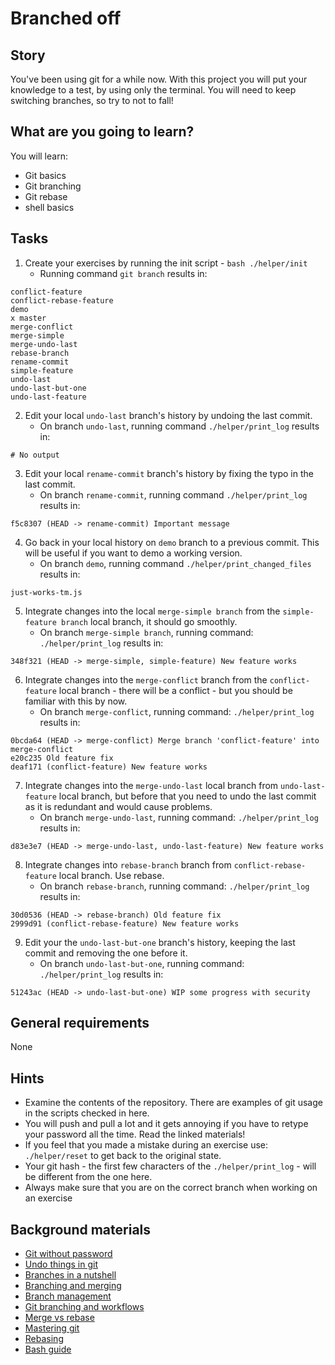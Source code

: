 # Branched off

## Story

You've been using git for a while now. With this project you will put your knowledge to a test, by using only the terminal. You will need to keep switching branches, so try to not to fall!

## What are you going to learn?

You will learn:

- Git basics
- Git branching
- Git rebase
- shell basics

## Tasks

1. Create your exercises by running the init script - `bash ./helper/init`
    - Running command `git branch` results in:
```
conflict-feature
conflict-rebase-feature
demo
x master
merge-conflict
merge-simple
merge-undo-last
rebase-branch
rename-commit
simple-feature
undo-last
undo-last-but-one
undo-last-feature
```

2. Edit your local `undo-last` branch's history by undoing the last commit.
    - On branch `undo-last`, running command `./helper/print_log` results in:
```
# No output
```

3. Edit your local `rename-commit` branch's history by fixing the typo in the last commit.
    - On branch `rename-commit`, running command `./helper/print_log` results in:
```
f5c8307 (HEAD -> rename-commit) Important message
```

4. Go back in your local history on `demo` branch to a previous commit. This will be useful if you want to demo a working version.
    - On branch `demo`, running command `./helper/print_changed_files` results in:
```
just-works-tm.js
```

5. Integrate changes into the local `merge-simple branch` from the `simple-feature branch` local branch, it should go smoothly.
    - On branch `merge-simple branch`, running command: `./helper/print_log` results in:
```
348f321 (HEAD -> merge-simple, simple-feature) New feature works
```

6. Integrate changes into the `merge-conflict` branch from the `conflict-feature` local branch - there will be a conflict - but you should be familiar with this by now.
    - On branch `merge-conflict`, running command: `./helper/print_log` results in:
```
0bcda64 (HEAD -> merge-conflict) Merge branch 'conflict-feature' into merge-conflict
e20c235 Old feature fix
deaf171 (conflict-feature) New feature works
```

7. Integrate changes into the `merge-undo-last` local branch from `undo-last-feature` local branch, but before that you need to undo the last commit as it is redundant and would cause problems.
    - On branch `merge-undo-last`, running command: `./helper/print_log` results in:
```
d83e3e7 (HEAD -> merge-undo-last, undo-last-feature) New feature works
```

8. Integrate changes into `rebase-branch` branch from `conflict-rebase-feature` local branch. Use rebase.
    - On branch `rebase-branch`, running command: `./helper/print_log` results in:
```
30d0536 (HEAD -> rebase-branch) Old feature fix
2999d91 (conflict-rebase-feature) New feature works
```

9. Edit your the `undo-last-but-one` branch's history, keeping the last commit and removing the one before it.
    - On branch `undo-last-but-one`, running command: `./helper/print_log` results in:
```
51243ac (HEAD -> undo-last-but-one) WIP some progress with security
```

## General requirements

None

## Hints

- Examine the contents of the repository. There are examples of git usage in the scripts checked in here.
- You will push and pull a lot and it gets annoying if you have to retype your password all the time. Read the linked materials!
- If you feel that you made a mistake during an exercise use: `./helper/reset` to get back to the original state.
- Your git hash - the first few characters of the `./helper/print_log` - will be different from the one here.
- Always make sure that you are on the correct branch when working on an exercise

## Background materials

- <i class="far fa-exclamation"></i> [Git without password](project/curriculum/materials/pages/git/git-passwordless.md)
- <i class="far fa-exclamation"></i> [Undo things in git](https://git-scm.com/book/en/v2/Git-Tools-Rewriting-History)
- <i class="far fa-exclamation"></i> [Branches in a nutshell](https://git-scm.com/book/en/v2/Git-Branching-Branches-in-a-Nutshell)
- <i class="far fa-exclamation"></i> [Branching and merging](https://git-scm.com/book/en/v2/Git-Branching-Basic-Branching-and-Merging)
- <i class="far fa-exclamation"></i> [Branch management](https://git-scm.com/book/en/v2/Git-Branching-Branch-Management)
- [Git branching and workflows](project/curriculum/materials/pages/git/git-branching.md)
- [Merge vs rebase](project/curriculum/materials/pages/git/merge-vs-rebase.md)
- [Mastering git](project/curriculum/materials/pages/git/mastering-git.md)
- <i class="far fa-book-open"></i> [Rebasing](https://git-scm.com/book/en/v2/Git-Branching-Rebasing)
- <i class="far fa-book-open"></i> [Bash guide](https://mywiki.wooledge.org/BashGuide)
